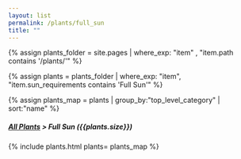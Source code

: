 ```yaml
---
layout: list                                                            
permalink: /plants/full_sun
title: ""
---
```


{% assign plants_folder = site.pages | where_exp: "item" , "item.path contains '/plants/'" %}

{% assign plants = plants_folder | where_exp: "item", "item.sun_requirements contains 'Full Sun'" %}

{% assign plants_map = plants | group_by:"top_level_category" | sort:"name" %}

<h5>
	<a href="{{ "/plants/" | prepend:site.baseurl }}">All Plants</a> > Full Sun ({{plants.size}})
</h5>
	
{% include plants.html 
	plants= plants_map 
%}


